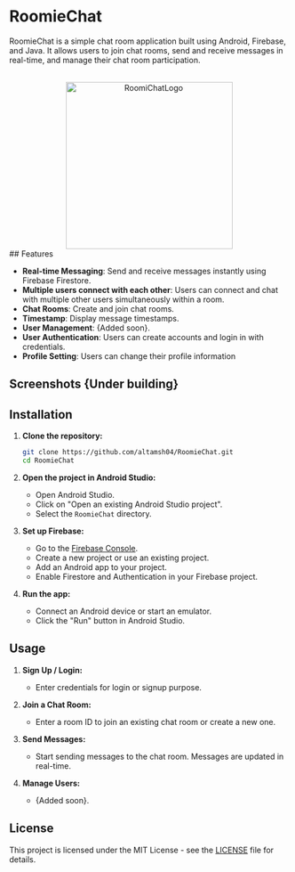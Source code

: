 # RoomieChat

RoomieChat is a simple chat room application built using Android, Firebase, and Java. It allows users to join chat rooms, send and receive messages in real-time, and manage their chat room participation.

<div align='center'>
  <br>
  <img src="https://github.com/user-attachments/assets/f0d593e0-190f-45d7-bdda-7cdcf8d954ad" alt="RoomiChatLogo" width="300">
  <br>
</div>
## Features

- **Real-time Messaging**: Send and receive messages instantly using Firebase Firestore.
- **Multiple users connect with each other**: Users can connect and chat with multiple other users simultaneously within a room.
- **Chat Rooms**: Create and join chat rooms.
- **Timestamp**: Display message timestamps.
- **User Management**: {Added soon}.
- **User Authentication**: Users can create accounts and login in with credentials.
- **Profile Setting**: Users can change their profile information

## Screenshots {Under building}

## Installation

1. **Clone the repository:**
    ```bash
    git clone https://github.com/altamsh04/RoomieChat.git
    cd RoomieChat
    ```

2. **Open the project in Android Studio:**
    - Open Android Studio.
    - Click on "Open an existing Android Studio project".
    - Select the `RoomieChat` directory.

3. **Set up Firebase:**
    - Go to the [Firebase Console](https://console.firebase.google.com/).
    - Create a new project or use an existing project.
    - Add an Android app to your project.
    - Enable Firestore and Authentication in your Firebase project.

4. **Run the app:**
    - Connect an Android device or start an emulator.
    - Click the "Run" button in Android Studio.

## Usage

1. **Sign Up / Login:**
    - Enter credentials for login or signup purpose.

2. **Join a Chat Room:**
    - Enter a room ID to join an existing chat room or create a new one.

3. **Send Messages:**
    - Start sending messages to the chat room. Messages are updated in real-time.

4. **Manage Users:**
    - {Added soon}.

## License

This project is licensed under the MIT License - see the [LICENSE](LICENSE) file for details.

